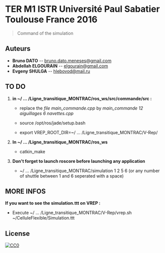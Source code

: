 # TER M1 ISTR Université Paul Sabatier Toulouse France 2016

> Command of the simulation

## Auteurs
- __Bruno DATO__ -- bruno.dato.meneses@gmail.com
- __Abdellah ELGOURAIN__ -- elgourain@gmail.com
- __Evgeny SHULGA__ -- hlebovod@mail.ru

## TO DO

1. **in ~/ ... /Ligne_transitique_MONTRAC/ros_ws/src/commande/src :**
	- replace the *file main_commande.cpp* by *main_commande 12 aiguillages 6 navettes.cpp*



	- source /opt/ros/jade/setup.bash
	- export VREP_ROOT_DIR=~/ ... /Ligne_transitique_MONTRAC/V-Rep/


2. **In ~/ ... /Ligne_transitique_MONTRAC/ros_ws**
	- catkin_make

3. **Don't forget to launch roscore before launching any application**
	- ~/ ... /Ligne_transitique_MONTRAC/simulation 1 2 5 6 (or any number of shuttle between 1 and 6 seperated with a space)

## MORE INFOS

**If you want to see the simulation.ttt on VREP :**
   - Execute ~/ ... /Ligne_transitique_MONTRAC/V-Rep/vrep.sh ~/CelluleFlexible/Simulation.ttt

## License

[![CC0](https://licensebuttons.net/p/zero/1.0/88x31.png)](http://creativecommons.org/publicdomain/zero/1.0/)
